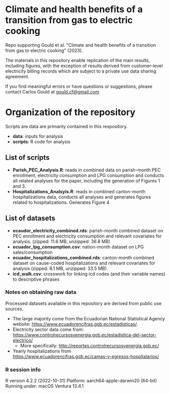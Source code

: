 # Climate and health benefits of a transition from gas to electric cooking
Repo supporting Gould et al. "Climate and health benefits of a transition from gas to electric cooking" (2023).

The materials in this repository enable replication of the main results, including figures, with the exception of results derived from customer-level electricity billing records which are subject to a private use data sharing agreement. 

If you find meaningful errors or have questions or suggestions, please contact Carlos Gould at gould.cf@gmail.com

# Organization of the repository

Scripts are data are primarily contained in this respository.

- **data**: inputs for analysis
- **scripts**: R code for analysis

## List of scripts

- **Parish_PEC_Analysis.R**: reads in combined data on parish-month PEC enrollment, electricity consumption and LPG consumption and conducts all related analyses for the paper, including the generation of Figures 1 and 3.
- **Hospitalizations_Analsyis.R**: reads in combined canton-month hospitalizations data, conducts all analyses and generates figures related to hospitalizations. Generates Figure 4

## List of datasets

- **ecaudor_electricity_combined.rds**: parish-month combined dataset on PEC enrollment and electricity consumption and relevant covariates for analysis. (zipped: 11.6 MB, unzipped: 36.8 MB)
- **ecuador_lpg_consumption.csv**: nation-month dataset on LPG sales/consumption
- **ecuador_hospitalizations_combined.rds**: canton-month combined dataset on cause-coded hospitalizations and relevant covariates for analysis (zipped: 8.1 MB, unzipped: 33.5 MB)
- **icd_walk.csv**: crosswork for linking icd codes (and their variable names) to descriptive phrases

### Notes on obtaining raw data

Processed datasets available in this repository are derived from public use sources. 

- The large majority come from the Ecuadorian National Statistical Agency website: https://www.ecuadorencifras.gob.ec/estadisticas/.
- Electricity sector data come from: https://www.controlrecursosyenergia.gob.ec/estadistica-del-sector-electrico/
  - More specifically: http://reportes.controlrecursosyenergia.gob.ec/
- Yearly hospitalizations from https://www.ecuadorencifras.gob.ec/camas-y-egresos-hospitalarios/

### R session info
R version 4.2.2 (2022-10-31)
Platform: aarch64-apple-darwin20 (64-bit)
Running under: macOS Ventura 13.4.1
